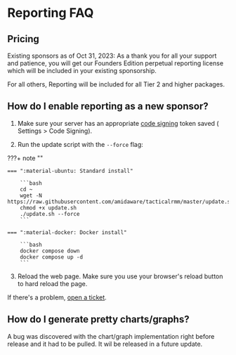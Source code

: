 # Reporting FAQ

## Pricing

Existing sponsors as of Oct 31, 2023: As a thank you for all your support and patience, you will get our Founders Edition perpetual reporting license which will be included in your existing sponsorship.

For all others, Reporting will be included for all Tier 2 and higher packages.

## How do I enable reporting as a new sponsor?

1. Make sure your server has an appropriate [code signing](../../code_signing.md) token saved ( Settings > Code Signing).

2. Run the update script with the `--force` flag:

???+ note ""

    === ":material-ubuntu: Standard install"

        ```bash
        cd ~
        wget -N https://raw.githubusercontent.com/amidaware/tacticalrmm/master/update.sh
        chmod +x update.sh
        ./update.sh --force
        ```

    === ":material-docker: Docker install"

        ```bash
        docker compose down
        docker compose up -d
        ```

3. Reload the web page. Make sure you use your browser's reload button to hard reload the page.

If there's a problem, [open a ticket](https://support.amidaware.com).

## How do I generate pretty charts/graphs?

A bug was discovered with the chart/graph implementation right before release and it had to be pulled. It wil be released in a future update.

